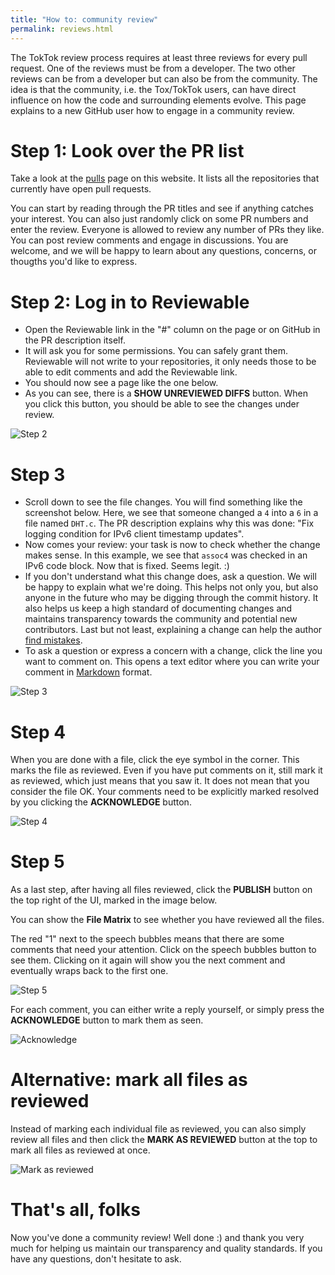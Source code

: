 ```yaml
---
title: "How to: community review"
permalink: reviews.html
---
```


The TokTok review process requires at least three reviews for every pull
request. One of the reviews must be from a developer. The two other reviews
can be from a developer but can also be from the community. The idea is that
the community, i.e. the Tox/TokTok users, can have direct influence on how the
code and surrounding elements evolve. This page explains to a new GitHub user
how to engage in a community review.

# Step 1: Look over the PR list

Take a look at the [pulls](pulls.html) page on this website. It lists all the
repositories that currently have open pull requests.

You can start by reading through the PR titles and see if anything catches
your interest. You can also just randomly click on some PR numbers and enter
the review. Everyone is allowed to review any number of PRs they like. You can
post review comments and engage in discussions. You are welcome, and we will
be happy to learn about any questions, concerns, or thougths you'd like to
express.

# Step 2: Log in to Reviewable

-   Open the Reviewable link in the "#" column on the page or on GitHub in the
    PR description itself.
-   It will ask you for some permissions. You can safely grant them.
    Reviewable will not write to your repositories, it only needs those to be
    able to edit comments and add the Reviewable link.
-   You should now see a page like the one below.
-   As you can see, there is a **SHOW UNREVIEWED DIFFS** button. When you
    click this button, you should be able to see the changes under review.

![Step 2](static/img/reviews/step2.png)

# Step 3

-   Scroll down to see the file changes. You will find something like the
    screenshot below. Here, we see that someone changed a `4` into a `6` in a
    file named `DHT.c`. The PR description explains why this was done: "Fix
    logging condition for IPv6 client timestamp updates".
-   Now comes your review: your task is now to check whether the change makes
    sense. In this example, we see that `assoc4` was checked in an IPv6 code
    block. Now that is fixed. Seems legit. :)
-   If you don't understand what this change does, ask a question. We will be
    happy to explain what we're doing. This helps not only you, but also
    anyone in the future who may be digging through the commit history. It
    also helps us keep a high standard of documenting changes and maintains
    transparency towards the community and potential new contributors. Last
    but not least, explaining a change can help the author [find
    mistakes](https://en.wikipedia.org/wiki/Rubber_duck_debugging).
-   To ask a question or express a concern with a change, click the line you
    want to comment on. This opens a text editor where you can write your
    comment in
    [Markdown](https://github.com/adam-p/markdown-here/wiki/Markdown-Cheatsheet)
    format.

![Step 3](static/img/reviews/step3.png)

# Step 4

When you are done with a file, click the eye symbol in the corner. This marks
the file as reviewed. Even if you have put comments on it, still mark it as
reviewed, which just means that you saw it. It does not mean that you consider
the file OK. Your comments need to be explicitly marked resolved by you
clicking the **ACKNOWLEDGE** button.

![Step 4](static/img/reviews/step4.png)

# Step 5

As a last step, after having all files reviewed, click the **PUBLISH** button
on the top right of the UI, marked in the image below.

You can show the **File Matrix** to see whether you have reviewed all the
files.

The red "1" next to the speech bubbles means that there are some comments that
need your attention. Click on the speech bubbles button to see them. Clicking
on it again will show you the next comment and eventually wraps back to the
first one.

![Step 5](static/img/reviews/step5.png)

For each comment, you can either write a reply yourself, or simply press the
**ACKNOWLEDGE** button to mark them as seen.

![Acknowledge](static/img/reviews/ack.png)

# Alternative: mark all files as reviewed

Instead of marking each individual file as reviewed, you can also simply
review all files and then click the **MARK AS REVIEWED** button at the top to
mark all files as reviewed at once.

![Mark as reviewed](static/img/reviews/mark-as-reviewed.png)

# That's all, folks

Now you've done a community review! Well done :) and thank you very much for
helping us maintain our transparency and quality standards. If you have any
questions, don't hesitate to ask.
